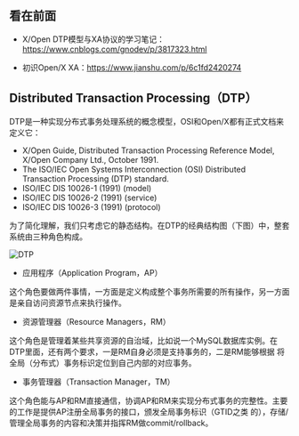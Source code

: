 看在前面
------

* X/Open DTP模型与XA协议的学习笔记：https://www.cnblogs.com/gnodev/p/3817323.html

* 初识Open/X XA：https://www.jianshu.com/p/6c1fd2420274

Distributed Transaction Processing（DTP）
------

DTP是一种实现分布式事务处理系统的概念模型，OSI和Open/X都有正式文档来定义它：

* X/Open Guide, Distributed Transaction Processing Reference Model, X/Open Company Ltd., October 1991.
* The ISO/IEC Open Systems Interconnection (OSI) Distributed Transaction Processing (DTP) standard.
* ISO/IEC DIS 10026-1 (1991) (model)
* ISO/IEC DIS 10026-2 (1991) (service)
* ISO/IEC DIS 10026-3 (1991) (protocol)

为了简化理解，我们只考虑它的静态结构。在DTP的经典结构图（下图）中，整套系统由三种角色构成。

![DTP](https://github.com/DemoTransfer/MUYI/blob/master/docs/%E5%88%86%E5%B8%83%E5%BC%8F%E7%90%86%E8%AE%BA/picture/DTP.jpa.png)

* 应用程序（Application Program，AP）

这个角色要做两件事情，一方面是定义构成整个事务所需要的所有操作，另一方面是亲自访问资源节点来执行操作。

* 资源管理器（Resource Managers，RM）

这个角色是管理着某些共享资源的自治域，比如说一个MySQL数据库实例。在DTP里面，还有两个要求，一是RM自身必须是支持事务的，二是RM能够根据
将全局（分布式）事务标识定位到自己内部的对应事务。

* 事务管理器（Transaction Manager，TM）

这个角色能与AP和RM直接通信，协调AP和RM来实现分布式事务的完整性。主要的工作是提供AP注册全局事务的接口，颁发全局事务标识（GTID之类 的），存储/管理全局事务的内容和决策并指挥RM做commit/rollback。

